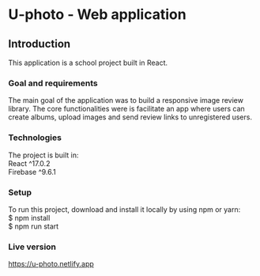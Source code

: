 # U-photo - Web application

## Introduction

This application is a school project built in React.

### Goal and requirements

The main goal of the application was to build a responsive image review library. The core functionalities were is facilitate an app where users can create albums, upload images and send review links to unregistered users.

### Technologies

The project is built in:<br/>
React ^17.0.2<br/>
Firebase ^9.6.1

### Setup

To run this project, download and install it locally by using npm or yarn: <br/>
$ npm install<br/>
$ npm run start

### Live version

https://u-photo.netlify.app
